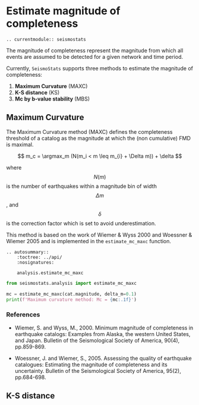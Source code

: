 # Estimate magnitude of completeness
```{eval-rst}
.. currentmodule:: seismostats
```

The magnitude of completeness represent the magnitude from which all events are assumed to be detected for a given network and time period.

Currently, `SeismoStats` supports three methods to estimate the magnitude of completeness:
1. **Maximum Curvature** (MAXC)
2. **K-S distance** (KS)
3. **Mc by b-value stability** (MBS)

## Maximum Curvature

The Maximum Curvature method (MAXC) defines the completeness threshold of a catalog as the magnitude at which the (non cumulative) FMD is maximal.

$$
m_c = \argmax_m (N(m_i < m \leq m_{i} + \Delta m)) + \delta
$$

where $$N(m)$$ is the number of earthquakes within a magnitude bin of width $$\Delta m$$, and $$\delta$$ is the correction factor which is set to avoid underestimation. 

This method is based on the work of Wiemer & Wyss 2000 and Woessner & Wiemer 2005 and is implemented in the `estimate_mc_maxc` function.

```{eval-rst}
.. autosummary::
    :toctree: ../api/
    :nosignatures:

    analysis.estimate_mc_maxc
```

```python
from seismostats.analysis import estimate_mc_maxc

mc = estimate_mc_maxc(cat.magnitude, delta_m=0.1)
print(f'Maximum curvature method: Mc = {mc:.1f}')
```
### References
- Wiemer, S. and Wyss, M., 2000. Minimum magnitude of completeness in earthquake catalogs: Examples from Alaska, the western United States, and Japan. Bulletin of the Seismological Society of America, 90(4), pp.859-869.

- Woessner, J. and Wiemer, S., 2005. Assessing the quality of earthquake catalogues: Estimating the magnitude of completeness and its uncertainty. Bulletin of the Seismological Society of America, 95(2), pp.684-698.

## K-S distance
